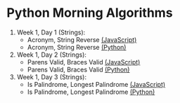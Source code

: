 # Python Morning Algorithms

1. Week 1, Day 1 (Strings):
    - Acronym, String Reverse [(JavaScript)](https://github.com/narcisolobo/april_python_lectures/blob/main/morning_algos/w1d1_acronymsReverseString.js)
    - Acronym, String Reverse [(Python)](https://github.com/narcisolobo/april_python_lectures/blob/main/morning_algos/w1d1_acronyms_reverse_string.py)
2. Week 1, Day 2 (Strings):
    - Parens Valid, Braces Valid [(JavaScript)](https://github.com/narcisolobo/april_python_lectures/blob/main/morning_algos/w1d2_parensBracesValid.js)
    - Parens Valid, Braces Valid [(Python)](https://github.com/narcisolobo/april_python_lectures/blob/main/morning_algos/w1d2_parens_braces_valid.py)
3. Week 1, Day 3 (Strings):
    - Is Palindrome, Longest Palindrome [(JavaScript)](https://github.com/narcisolobo/april_python_lectures/blob/main/morning_algos/w1d3_palindrome.js)
    - Is Palindrome, Longest Palindrome [(Python)](https://github.com/narcisolobo/april_python_lectures/blob/main/morning_algos/w1d3_palindrome.py)
